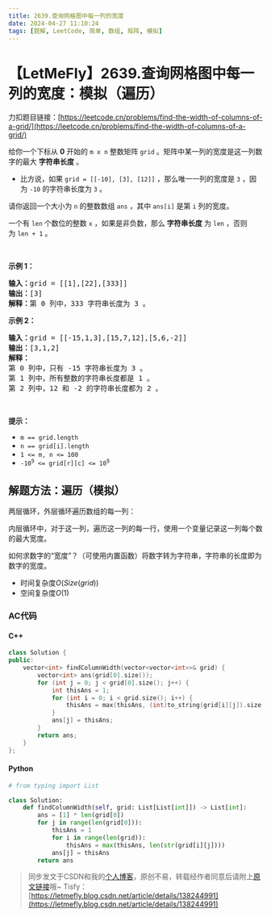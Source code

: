 ```yaml
---
title: 2639.查询网格图中每一列的宽度
date: 2024-04-27 11:10:24
tags: [题解, LeetCode, 简单, 数组, 矩阵, 模拟]
---
```


# 【LetMeFly】2639.查询网格图中每一列的宽度：模拟（遍历）

力扣题目链接：[https://leetcode.cn/problems/find-the-width-of-columns-of-a-grid/](https://leetcode.cn/problems/find-the-width-of-columns-of-a-grid/)

<p>给你一个下标从 <strong>0</strong>&nbsp;开始的&nbsp;<code>m x n</code>&nbsp;整数矩阵&nbsp;<code>grid</code>&nbsp;。矩阵中某一列的宽度是这一列数字的最大 <strong>字符串长度</strong>&nbsp;。</p>

<ul>
	<li>比方说，如果&nbsp;<code>grid = [[-10], [3], [12]]</code>&nbsp;，那么唯一一列的宽度是&nbsp;<code>3</code>&nbsp;，因为&nbsp;<code>-10</code>&nbsp;的字符串长度为&nbsp;<code>3</code>&nbsp;。</li>
</ul>

<p>请你返回一个大小为 <code>n</code>&nbsp;的整数数组&nbsp;<code>ans</code>&nbsp;，其中&nbsp;<code>ans[i]</code>&nbsp;是第&nbsp;<code>i</code>&nbsp;列的宽度。</p>

<p>一个有 <code>len</code>&nbsp;个数位的整数 <code>x</code>&nbsp;，如果是非负数，那么&nbsp;<strong>字符串</strong><strong>长度</strong>&nbsp;为&nbsp;<code>len</code>&nbsp;，否则为&nbsp;<code>len + 1</code>&nbsp;。</p>

<p>&nbsp;</p>

<p><strong>示例 1：</strong></p>

<pre><b>输入：</b>grid = [[1],[22],[333]]
<b>输出：</b>[3]
<b>解释：</b>第 0 列中，333 字符串长度为 3 。
</pre>

<p><strong>示例 2：</strong></p>

<pre><b>输入：</b>grid = [[-15,1,3],[15,7,12],[5,6,-2]]
<b>输出：</b>[3,1,2]
<b>解释：</b>
第 0 列中，只有 -15 字符串长度为 3 。
第 1 列中，所有整数的字符串长度都是 1 。
第 2 列中，12 和 -2 的字符串长度都为 2 。
</pre>

<p>&nbsp;</p>

<p><strong>提示：</strong></p>

<ul>
	<li><code>m == grid.length</code></li>
	<li><code>n == grid[i].length</code></li>
	<li><code>1 &lt;= m, n &lt;= 100 </code></li>
	<li><code>-10<sup>9</sup> &lt;= grid[r][c] &lt;= 10<sup>9</sup></code></li>
</ul>


    
## 解题方法：遍历（模拟）

两层循环，外层循环遍历数组的每一列：

内层循环中，对于这一列，遍历这一列的每一行，使用一个变量记录这一列每个数的最大宽度。

如何求数字的“宽度”？（可使用内置函数）将数字转为字符串，字符串的长度即为数字的宽度。

+ 时间复杂度$O(Size(grid))$
+ 空间复杂度$O(1)$

### AC代码

#### C++

```cpp
class Solution {
public:
    vector<int> findColumnWidth(vector<vector<int>>& grid) {
        vector<int> ans(grid[0].size());
        for (int j = 0; j < grid[0].size(); j++) {
            int thisAns = 1;
            for (int i = 0; i < grid.size(); i++) {
                thisAns = max(thisAns, (int)to_string(grid[i][j]).size());
            }
            ans[j] = thisAns;
        }
        return ans;
    }
};
```

#### Python

```python
# from typing import List

class Solution:
    def findColumnWidth(self, grid: List[List[int]]) -> List[int]:
        ans = [1] * len(grid[0])
        for j in range(len(grid[0])):
            thisAns = 1
            for i in range(len(grid)):
                thisAns = max(thisAns, len(str(grid[i][j])))
            ans[j] = thisAns
        return ans
```

> 同步发文于CSDN和我的[个人博客](https://blog.letmefly.xyz/)，原创不易，转载经作者同意后请附上[原文链接](https://blog.letmefly.xyz/2024/04/27/LeetCode%202639.%E6%9F%A5%E8%AF%A2%E7%BD%91%E6%A0%BC%E5%9B%BE%E4%B8%AD%E6%AF%8F%E4%B8%80%E5%88%97%E7%9A%84%E5%AE%BD%E5%BA%A6/)哦~
> Tisfy：[https://letmefly.blog.csdn.net/article/details/138244991](https://letmefly.blog.csdn.net/article/details/138244991)
